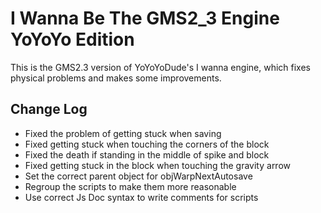 # I Wanna Be The GMS2_3 Engine YoYoYo Edition

This is the GMS2.3 version of YoYoYoDude's I wanna engine, which fixes physical problems and makes some improvements.

## Change Log

- Fixed the problem of getting stuck when saving
- Fixed getting stuck when touching the corners of the block
- Fixed the death if standing in the middle of spike and block
- Fixed getting stuck in the block when touching the gravity arrow
- Set the correct parent object for objWarpNextAutosave
- Regroup the scripts to make them more reasonable
- Use correct Js Doc syntax to write comments for scripts